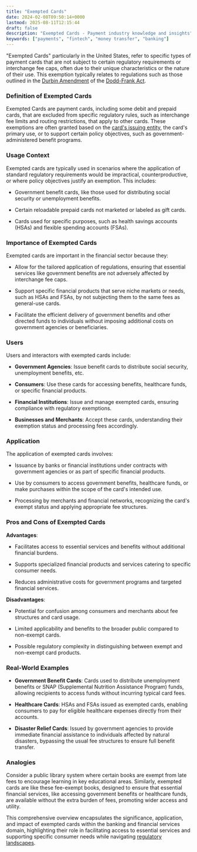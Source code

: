 ```yaml
---
title: "Exempted Cards"
date: 2024-02-08T09:50:14+0000
lastmod: 2025-08-11T12:15:44
draft: false
description: "Exempted Cards - Payment industry knowledge and insights"
keywords: ["payments", "fintech", "money transfer", "banking"]
---
```


"Exempted Cards" particularly in the United States, refer to specific types of payment cards that are not subject to certain regulatory requirements or interchange fee caps, often due to their unique characteristics or the nature of their use. This exemption typically relates to regulations such as those outlined in the [Durbin Amendment](https://faisalkhan.com/learn/resources-and-references/durbin-amendment/) of the [Dodd-Frank Act](https://faisalkhan.com/learn/resources-and-references/dodd-frank-act/).

### Definition of Exempted Cards

Exempted Cards are payment cards, including some debit and prepaid cards, that are excluded from specific regulatory rules, such as interchange fee limits and routing restrictions, that apply to other cards. These exemptions are often granted based on the [card's issuing entity](https://faisalkhanllc.xyz/resources/payments-wiki/c/card-issuer/), the card's primary use, or to support certain policy objectives, such as government-administered benefit programs.

### Usage Context

Exempted cards are typically used in scenarios where the application of standard regulatory requirements would be impractical, counterproductive, or where policy objectives justify an exemption. This includes:

- Government benefit cards, like those used for distributing social security or unemployment benefits.

- Certain reloadable prepaid cards not marketed or labeled as gift cards.

- Cards used for specific purposes, such as health savings accounts (HSAs) and flexible spending accounts (FSAs).

### Importance of Exempted Cards

Exempted cards are important in the financial sector because they:

- Allow for the tailored application of regulations, ensuring that essential services like government benefits are not adversely affected by interchange fee caps.

- Support specific financial products that serve niche markets or needs, such as HSAs and FSAs, by not subjecting them to the same fees as general-use cards.

- Facilitate the efficient delivery of government benefits and other directed funds to individuals without imposing additional costs on government agencies or beneficiaries.

### Users

Users and interactors with exempted cards include:

- **Government Agencies**: Issue benefit cards to distribute social security, unemployment benefits, etc.

- **Consumers**: Use these cards for accessing benefits, healthcare funds, or specific financial products.

- **Financial Institutions**: Issue and manage exempted cards, ensuring compliance with regulatory exemptions.

- **Businesses and Merchants**: Accept these cards, understanding their exemption status and processing fees accordingly.

### Application

The application of exempted cards involves:

- Issuance by banks or financial institutions under contracts with government agencies or as part of specific financial products.

- Use by consumers to access government benefits, healthcare funds, or make purchases within the scope of the card's intended use.

- Processing by merchants and financial networks, recognizing the card's exempt status and applying appropriate fee structures.

### Pros and Cons of Exempted Cards

**Advantages**:

- Facilitates access to essential services and benefits without additional financial burdens.

- Supports specialized financial products and services catering to specific consumer needs.

- Reduces administrative costs for government programs and targeted financial services.

**Disadvantages**:

- Potential for confusion among consumers and merchants about fee structures and card usage.

- Limited applicability and benefits to the broader public compared to non-exempt cards.

- Possible regulatory complexity in distinguishing between exempt and non-exempt card products.

### Real-World Examples

- **Government Benefit Cards**: Cards used to distribute unemployment benefits or SNAP (Supplemental Nutrition Assistance Program) funds, allowing recipients to access funds without incurring typical card fees.

- **Healthcare Cards**: HSAs and FSAs issued as exempted cards, enabling consumers to pay for eligible healthcare expenses directly from their accounts.

- **Disaster Relief Cards**: Issued by government agencies to provide immediate financial assistance to individuals affected by natural disasters, bypassing the usual fee structures to ensure full benefit transfer.

### Analogies

Consider a public library system where certain books are exempt from late fees to encourage learning in key educational areas. Similarly, exempted cards are like these fee-exempt books, designed to ensure that essential financial services, like accessing government benefits or healthcare funds, are available without the extra burden of fees, promoting wider access and utility.

This comprehensive overview encapsulates the significance, application, and impact of exempted cards within the banking and financial services domain, highlighting their role in facilitating access to essential services and supporting specific consumer needs while navigating [regulatory landscapes](https://faisalkhanllc.xyz/resources/payments-wiki/f/financial-regulatory-frameworks/).